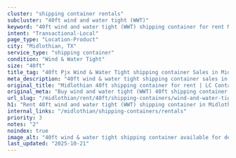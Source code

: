 ```yaml
---
cluster: "shipping container rentals"
subcluster: "40ft wind and water tight (WWT)"
keyword: "40ft wind and water tight (WWT) shipping container for rent Midlothian, TX"
intent: "Transactional-Local"
page_type: "Location-Product"
city: "Midlothian, TX"
service_type: "shipping container"
condition: "Wind & Water Tight"
size: "40ft"
title_tag: "40ft Pjx Wind & Water Tight shipping container Sales in Midlothian | LC Container"
meta_description: "40ft wind & water tight shipping container sales in Midlothian. Fast delivery, competitive pricing. Serving shipping containers area. Quote ID: BVG. Call (214) 524-4168 for your free quote today."
original_title: "Midlothian 40ft shipping container for rent | LC Container"
original_meta: "Buy wind and water tight (WWT) 40ft shipping container rent with local delivery in Midlothian, TX. LC Container — local Since 2003. Request a fast quote today."
url_slug: "/midlothian/rent/40ft/shipping-containers/wind-and-water-tight-wwt"
h1: "Rent 40ft wind and water tight (WWT) shipping container in Midlothian"
internal_links: "/midlothian/shipping-containers/rentals"
priority: 3
notes: "2"
noindex: true
image_alt: "40ft wind & water tight shipping container available for delivery in Midlothian"
last_updated: "2025-10-21"
---
```


<!-- TODO: Add unique city/inventory copy, images, and internal links here. -->
